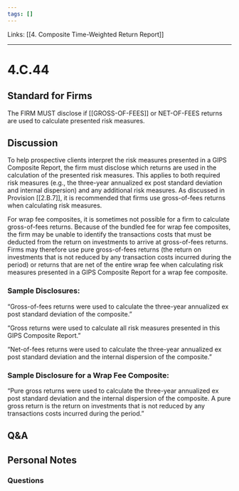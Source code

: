 ```yaml
---
tags: []
---
```

Links: [[4. Composite Time-Weighted Return Report]]
___
# 4.C.44
## Standard for Firms
The FIRM MUST disclose if [[GROSS-OF-FEES]] or NET-OF-FEES returns are used to calculate presented risk measures.
## Discussion
To help prospective clients interpret the risk measures presented in a GIPS Composite Report, the firm must disclose which returns are used in the calculation of the presented risk measures. This applies to both required risk measures (e.g., the three-year annualized ex post standard deviation and internal dispersion) and any additional risk measures. As discussed in Provision [[2.B.7]], it is recommended that firms use gross-of-fees returns when calculating risk measures.

For wrap fee composites, it is sometimes not possible for a firm to calculate gross-of-fees returns. Because of the bundled fee for wrap fee composites, the firm may be unable to identify the transactions costs that must be deducted from the return on investments to arrive at gross-of-fees returns. Firms may therefore use pure gross-of-fees returns (the return on investments that is not reduced by any transaction costs incurred during the period) or returns that are net of the entire wrap fee when calculating risk measures presented in a GIPS Composite Report for a wrap fee composite.
### Sample Disclosures:
“Gross-of-fees returns were used to calculate the three-year annualized ex post standard deviation of the composite.”

“Gross returns were used to calculate all risk measures presented in this GIPS Composite Report.”

“Net-of-fees returns were used to calculate the three-year annualized ex post standard deviation and the internal dispersion of the composite.”
### Sample Disclosure for a Wrap Fee Composite:
“Pure gross returns were used to calculate the three-year annualized ex post standard deviation and the internal dispersion of the composite. A pure gross return is the return on investments that is not reduced by any transactions costs incurred during the period.”
## Q&A

## Personal Notes

### Questions